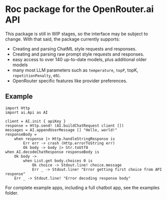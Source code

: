 # Roc package for the OpenRouter.ai API

This package is still in WIP stages, so the interface may be subject to change. With that said, the package currently supports:

- Creating and parsing ChatML style requests and responses.
- Creating and parsing raw prompt style requests and responses.
- easy access to over 140 up-to-date models, plus additional older models
- many most LLM parameters such as `temperature`, `topP`, topK, `repetitionPenalty`, etc.
- OpenRouter specific features like provider preferences.

## Example
```roc
import Http
import ai.Api as AI

client = AI.init { apiKey }
response = Http.send! (AI.buildChatRequest client [])
messages = AI.appendUserMessage [] "Hello, world!"
responseBody =
    when response |> Http.handleStringResponse is
        Err err -> crash (Http.errorToString err)
        Ok body -> body |> Str.toUtf8
when AI.decodeChatResponse responseBody is
    Ok body ->
        when List.get body.choices 0 is
            Ok choice -> Stdout.line! choice.message
            Err _ -> Stdout.line! "Error getting first choice from API response"
    Err _ -> Stdout.line! "Error decoding response body"
```
For complete example apps, including a full chatbot app, see the examples folder.